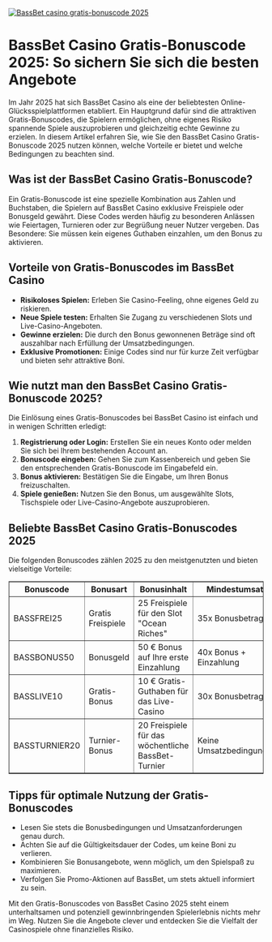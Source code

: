 [![BassBet casino gratis-bonuscode 2025](https://123-caf.pages.dev/gitsignup.png)](https://vrmoo.ru/Bt82HjjY)

<h1>BassBet Casino Gratis-Bonuscode 2025: So sichern Sie sich die besten Angebote</h1>  <p>Im Jahr 2025 hat sich BassBet Casino als eine der beliebtesten Online-Glücksspielplattformen etabliert. Ein Hauptgrund dafür sind die attraktiven Gratis-Bonuscodes, die Spielern ermöglichen, ohne eigenes Risiko spannende Spiele auszuprobieren und gleichzeitig echte Gewinne zu erzielen. In diesem Artikel erfahren Sie, wie Sie den BassBet Casino Gratis-Bonuscode 2025 nutzen können, welche Vorteile er bietet und welche Bedingungen zu beachten sind.</p>  <h2>Was ist der BassBet Casino Gratis-Bonuscode?</h2> <p>Ein Gratis-Bonuscode ist eine spezielle Kombination aus Zahlen und Buchstaben, die Spielern auf BassBet Casino exklusive Freispiele oder Bonusgeld gewährt. Diese Codes werden häufig zu besonderen Anlässen wie Feiertagen, Turnieren oder zur Begrüßung neuer Nutzer vergeben. Das Besondere: Sie müssen kein eigenes Guthaben einzahlen, um den Bonus zu aktivieren.</p>  <h2>Vorteile von Gratis-Bonuscodes im BassBet Casino</h2> <ul>   <li><strong>Risikoloses Spielen:</strong> Erleben Sie Casino-Feeling, ohne eigenes Geld zu riskieren.</li>   <li><strong>Neue Spiele testen:</strong> Erhalten Sie Zugang zu verschiedenen Slots und Live-Casino-Angeboten.</li>   <li><strong>Gewinne erzielen:</strong> Die durch den Bonus gewonnenen Beträge sind oft auszahlbar nach Erfüllung der Umsatzbedingungen.</li>   <li><strong>Exklusive Promotionen:</strong> Einige Codes sind nur für kurze Zeit verfügbar und bieten sehr attraktive Boni.</li> </ul>  <h2>Wie nutzt man den BassBet Casino Gratis-Bonuscode 2025?</h2> <p>Die Einlösung eines Gratis-Bonuscodes bei BassBet Casino ist einfach und in wenigen Schritten erledigt:</p> <ol>   <li><strong>Registrierung oder Login:</strong> Erstellen Sie ein neues Konto oder melden Sie sich bei Ihrem bestehenden Account an.</li>   <li><strong>Bonuscode eingeben:</strong> Gehen Sie zum Kassenbereich und geben Sie den entsprechenden Gratis-Bonuscode im Eingabefeld ein.</li>   <li><strong>Bonus aktivieren:</strong> Bestätigen Sie die Eingabe, um Ihren Bonus freizuschalten.</li>   <li><strong>Spiele genießen:</strong> Nutzen Sie den Bonus, um ausgewählte Slots, Tischspiele oder Live-Casino-Angebote auszuprobieren.</li> </ol>  <h2>Beliebte BassBet Casino Gratis-Bonuscodes 2025</h2> <p>Die folgenden Bonuscodes zählen 2025 zu den meistgenutzten und bieten vielseitige Vorteile:</p>  <table border="1" cellpadding="8" cellspacing="0">   <thead>     <tr>       <th>Bonuscode</th>       <th>Bonusart</th>       <th>Bonusinhalt</th>       <th>Mindestumsatz</th>       <th>Gültigkeitsdauer</th>     </tr>   </thead>   <tbody>     <tr>       <td>BASSFREI25</td>       <td>Gratis Freispiele</td>       <td>25 Freispiele für den Slot "Ocean Riches"</td>       <td>35x Bonusbetrag</td>       <td>30 Tage</td>     </tr>     <tr>       <td>BASSBONUS50</td>       <td>Bonusgeld</td>       <td>50 € Bonus auf Ihre erste Einzahlung</td>       <td>40x Bonus + Einzahlung</td>       <td>14 Tage</td>     </tr>     <tr>       <td>BASSLIVE10</td>       <td>Gratis-Bonus</td>       <td>10 € Gratis-Guthaben für das Live-Casino</td>       <td>30x Bonusbetrag</td>       <td>7 Tage</td>     </tr>     <tr>       <td>BASSTURNIER20</td>       <td>Turnier-Bonus</td>       <td>20 Freispiele für das wöchentliche BassBet-Turnier</td>       <td>Keine Umsatzbedingungen</td>       <td>Nur am Turniertag gültig</td>     </tr>   </tbody> </table>  <h2>Tipps für optimale Nutzung der Gratis-Bonuscodes</h2> <ul>   <li>Lesen Sie stets die Bonusbedingungen und Umsatzanforderungen genau durch.</li>   <li>Achten Sie auf die Gültigkeitsdauer der Codes, um keine Boni zu verlieren.</li>   <li>Kombinieren Sie Bonusangebote, wenn möglich, um den Spielspaß zu maximieren.</li>   <li>Verfolgen Sie Promo-Aktionen auf BassBet, um stets aktuell informiert zu sein.</li> </ul>  <p>Mit den Gratis-Bonuscodes von BassBet Casino 2025 steht einem unterhaltsamen und potenziell gewinnbringenden Spielerlebnis nichts mehr im Weg. Nutzen Sie die Angebote clever und entdecken Sie die Vielfalt der Casinospiele ohne finanzielles Risiko.</p>